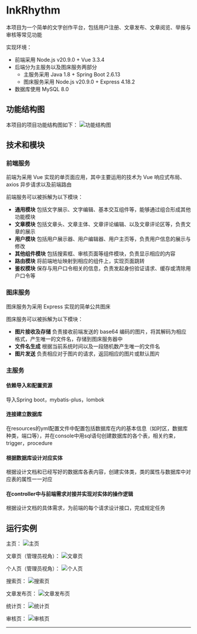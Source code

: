 # InkRhythm

本项目为一个简单的文字创作平台，包括用户注册、文章发布、文章阅览、举报与审核等常见功能

实现环境：

* 前端采用 Node.js v20.9.0 + Vue 3.3.4
* 后端分为主服务以及图床服务两部分
	* 主服务采用 Java 1.8 + Spring Boot 2.6.13
	* 图床服务采用 Node.js v20.9.0 + Express 4.18.2
* 数据库使用 MySQL 8.0

## 功能结构图

本项目的项目功能结构图如下：
![功能结构图](img/func_struct_graph.png)

## 技术和模块

### 前端服务

前端为采用 Vue 实现的单页面应用，其中主要运用的技术为 Vue 响应式布局、axios 异步请求以及前端路由

前端服务可以被拆解为以下模块：

* **通用模块**  包括文字展示、文字编辑、基本交互组件等，能够通过组合形成其他功能模块
* **文章模块**  包括文章头、文章主体、文章评论编辑、以及文章评论区等，负责文章的展示
* **用户模块**  包括用户展示器、用户编辑器、用户主页等，负责用户信息的展示与修改
* **其他组件模块**  包括搜索框、审核页面等组件模块，负责显示相应的内容  
* **路由模块**  将前端地址映射到相应的组件上，实现页面跳转
* **鉴权模块**  保存与用户口令相关的信息，负责发起身份验证请求、缓存或清除用户口令等

### 图床服务

图床服务为采用 Express 实现的简单公共图床

图床服务可以被拆解为以下模块：

* **图片接收及存储**  负责接收前端发送的 base64 编码的图片，将其解码为相应格式，产生唯一的文件名，存储到图床服务器中
* **文件名生成**  根据当前系统时间以及一段随机数产生唯一的文件名
* **图片发送**  负责相应对于图片的请求，返回相应的图片或默认图片

### 主服务

#### 依赖导入和配置资源

导入Spring boot，mybatis-plus，lombok

#### 连接建立数据库

在resources的yml配置文件中配置包括数据库在内的基本信息（如时区，数据库种类，端口等），并在console中用sql语句创建数据库的各个表，相关约束，trigger，procedure

#### 根据数据库设计对应实体

根据设计文档和已经写好的数据库各表内容，创建实体类，类的属性与数据库中对应表的属性一一对应

#### 在controller中与前端需求对接并实现对实体的操作逻辑

根据设计文档的具体需求，为前端的每个请求设计接口，完成规定任务

## 运行实例

主页：
![主页](img/home_page.png)

文章页（管理员视角）：
![文章页](img/article_page.png)

个人页（管理员视角）：
![个人页](img/user_page.png)

搜索页：
![搜索页](img/search_page.png)

文章发布页：
![文章发布页](img/publish_page.png)

统计页：
![统计页](img/statistic_page.png)

审核页：
![审核页](img/audit_page.png)

---
